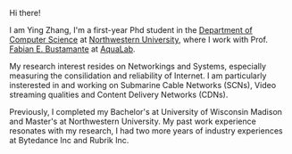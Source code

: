 Hi there!

I am Ying Zhang, I'm a first-year Phd student in the [Department of Computer Science](https://aqualab.cs.northwestern.edu/) at [Northwestern University](https://www.northwestern.edu/), where I work with Prof. [Fabian E. Bustamante](http://cs.northwestern.edu/~fabianb/) at [AquaLab](https://aqualab.cs.northwestern.edu/). 

My research interest resides on Networkings and Systems, especially measuring the consilidation and reliability of Internet. I am particularly insterested in and working on Submarine Cable Networks (SCNs), Video streaming qualities and Content Delivery Networks (CDNs).

Previously, I completed my Bachelor's at University of Wisconsin Madison and Master's at Northwestern University. My past work experience resonates with my research, I had two more years of industry experiences at Bytedance Inc and Rubrik Inc. 